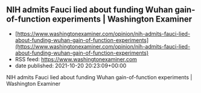 ## NIH admits Fauci lied about funding Wuhan gain-of-function experiments | Washington Examiner
 - [https://www.washingtonexaminer.com/opinion/nih-admits-fauci-lied-about-funding-wuhan-gain-of-function-experiments](https://www.washingtonexaminer.com/opinion/nih-admits-fauci-lied-about-funding-wuhan-gain-of-function-experiments)
 - RSS feed: https://www.washingtonexaminer.com
 - date published: 2021-10-20 20:23:09+00:00

NIH admits Fauci lied about funding Wuhan gain-of-function experiments | Washington Examiner

